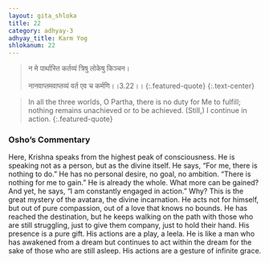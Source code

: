 ```yaml
---
layout: gita_shloka
title: 22
category: adhyay-3
adhyay_title: Karm Yog
shlokanum: 22
---
```


> न मे पार्थास्ति कर्तव्यं त्रिषु लोकेषु किञ्चन।<br><br>नानवाप्तमवाप्तव्यं वर्त एव च कर्मणि।।3.22।।
{:.featured-quote}
{:.text-center}

> In all the three worlds, O Partha, there is no duty for Me to fulfill; nothing remains unachieved or to be achieved. (Still,) I continue in action.
{:.featured-quote}

### Osho’s Commentary
Here, Krishna speaks from the highest peak of consciousness. He is speaking not as a person, but as the divine itself. He says, “For me, there is nothing to do.” He has no personal desire, no goal, no ambition. “There is nothing for me to gain.” He is already the whole. What more can be gained?
And yet, he says, “I am constantly engaged in action.”
Why? This is the great mystery of the avatara, the divine incarnation. He acts not for himself, but out of pure compassion, out of a love that knows no bounds. He has reached the destination, but he keeps walking on the path with those who are still struggling, just to give them company, just to hold their hand.
His presence is a pure gift. His actions are a play, a leela. He is like a man who has awakened from a dream but continues to act within the dream for the sake of those who are still asleep. His actions are a gesture of infinite grace.
